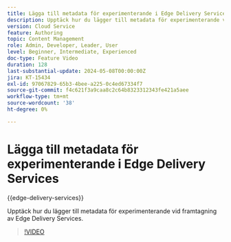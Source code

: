 ```yaml
---
title: Lägga till metadata för experimenterande i Edge Delivery Services
description: Upptäck hur du lägger till metadata för experimenterande vid framtagning av Edge Delivery Services.
version: Cloud Service
feature: Authoring
topic: Content Management
role: Admin, Developer, Leader, User
level: Beginner, Intermediate, Experienced
doc-type: Feature Video
duration: 128
last-substantial-update: 2024-05-08T00:00:00Z
jira: KT-15434
exl-id: 97067829-65b3-4bee-a225-0c4ed67334f7
source-git-commit: f4c621f3a9caa8c2c64b8323312343fe421a5aee
workflow-type: tm+mt
source-wordcount: '38'
ht-degree: 0%

---
```


# Lägga till metadata för experimenterande i Edge Delivery Services

{{edge-delivery-services}}

Upptäck hur du lägger till metadata för experimenterande vid framtagning av Edge Delivery Services.

>[!VIDEO](https://video.tv.adobe.com/v/3428796/?learn=on)
